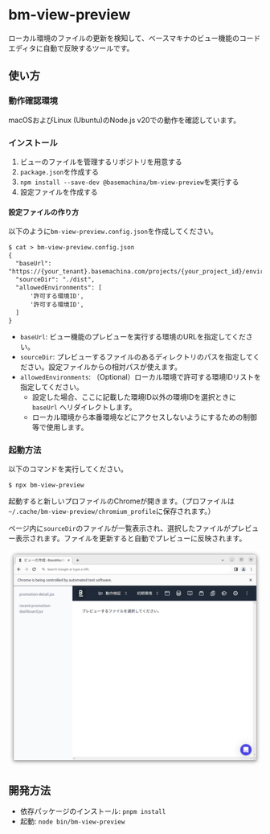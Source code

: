 # bm-view-preview

ローカル環境のファイルの更新を検知して、ベースマキナのビュー機能のコードエディタに自動で反映するツールです。

## 使い方

### 動作確認環境

macOSおよびLinux (Ubuntu)のNode.js v20での動作を確認しています。

### インストール

1. ビューのファイルを管理するリポジトリを用意する
1. `package.json`を作成する
1. `npm install --save-dev @basemachina/bm-view-preview`を実行する
1. 設定ファイルを作成する

#### 設定ファイルの作り方

以下のように`bm-view-preview.config.json`を作成してください。

```
$ cat > bm-view-preview.config.json
{
  "baseUrl": "https://{your_tenant}.basemachina.com/projects/{your_project_id}/environments/{your_environment_id}",
  "sourceDir": "./dist",
  "allowedEnvironments": [
      '許可する環境ID',
      '許可する環境ID',
  ]
}
```

- `baseUrl`: ビュー機能のプレビューを実行する環境のURLを指定してください。
- `sourceDir`: プレビューするファイルのあるディレクトリのパスを指定してください。設定ファイルからの相対パスが使えます。
- `allowedEnvironments`: （Optional）ローカル環境で許可する環境IDリストを指定してください。 
  - 設定した場合、ここに記載した環境ID以外の環境IDを選択ときに `baseUrl` へリダイレクトします。 
  - ローカル環境から本番環境などにアクセスしないようにするための制御等で使用します。

### 起動方法

以下のコマンドを実行してください。

```
$ npx bm-view-preview
```

起動すると新しいプロファイルのChromeが開きます。（プロファイルは`~/.cache/bm-view-preview/chromium_profile`に保存されます。）

ページ内に`sourceDir`のファイルが一覧表示され、選択したファイルがプレビュー表示されます。ファイルを更新すると自動でプレビューに反映されます。

![スクリーンショット](docs/screenshot.png)

## 開発方法

- 依存パッケージのインストール: `pnpm install`
- 起動: `node bin/bm-view-preview`
